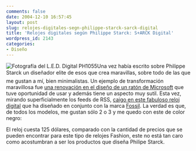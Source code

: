 ```yaml
---
comments: false
date: 2004-12-10 16:57:45
layout: post
slug: relojes-digitales-segn-philippe-starck-sarck-digital
title: 'Relojes digitales según Philippe Starck: S+ARCK Digital'
wordpress_id: 2143
categories:
- Diseño
---
```


![Fotografía del L.E.D. Digital PH1055](http://www.minid.net/images/PH1055.png)Una vez había escrito sobre Philippe Starck un diseñador elite de esos que crea maravillas, sobre todo de las que me gustan a mí, bien minimalistas. Un ejemplo de transformación maravillosa fue [una renovación en el diseño de un ratón de Microsoft](http://www.minid.net/archivos/categorias/accesibilidad/sark_mouse.php) que tuve oportunidad de usar y además tiene un aspecto muy sutil. Esta vez, mirando superficialmente los feeds de RSS, [caigo en este fabuloso reloj digital](http://www.igraff.com/?itemid=138) que ha diseñado en conjunto con la marca [Fossil](http://www.fossil.com). La verdad es que, de todos los modelos, me gustan sólo 2 o 3 y me quedo con este de color negro:





El reloj cuesta 125 dólares, comparado con la cantidad de precios que se pueden encontrar para este tipo de relojes Fashion, este no está tan caro como acostumbran a ser los productos que diseña Philipe Starck. 




 
